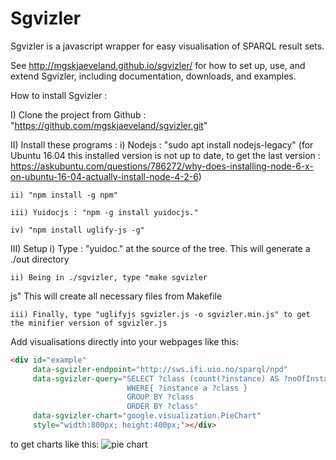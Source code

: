 # Sgvizler

Sgvizler is a javascript wrapper for easy visualisation of SPARQL result sets. 

See http://mgskjaeveland.github.io/sgvizler/ for how to set up, use, and extend Sgvizler, including documentation, downloads, and examples.


How to install Sgvizler :

I) Clone the project from Github : "https://github.com/mgskjaeveland/sgvizler.git"

II) Install these programs :
	i) Nodejs : "sudo apt install nodejs-legacy"
(for Ubuntu 16.04 this installed version is not up to date, to get the last version : https://askubuntu.com/questions/786272/why-does-installing-node-6-x-on-ubuntu-16-04-actually-install-node-4-2-6)

	ii) "npm install -g npm"

	iii) Yuidocjs : "npm -g install yuidocjs."

	iv) "npm install uglify-js -g"

III) Setup
	i) Type : "yuidoc." at the source of the tree. This will generate a ./out directory

	ii) Being in ./sgvizler, type "make sgvizler
js" This will create all necessary files from Makefile
	
	iii) Finally, type "uglifyjs sgvizler.js -o sgvizler.min.js" to get the minifier version of sgvizler.js



Add visualisations directly into your webpages like this:
```html
<div id="example"
     data-sgvizler-endpoint="http://sws.ifi.uio.no/sparql/npd"
     data-sgvizler-query="SELECT ?class (count(?instance) AS ?noOfInstances)
                          WHERE{ ?instance a ?class }
                          GROUP BY ?class
                          ORDER BY ?class"
     data-sgvizler-chart="google.visualization.PieChart"
     style="width:800px; height:400px;"></div>
```
to get charts like this:
![pie chart](http://mgskjaeveland.github.io/sgvizler/image/gPieChart.png)
